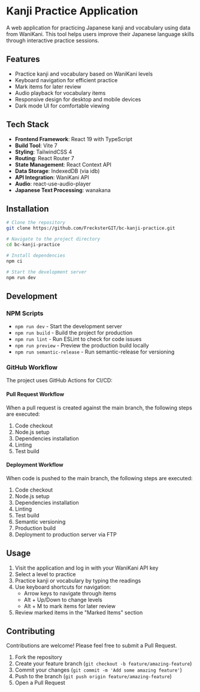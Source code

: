# Kanji Practice Application

A web application for practicing Japanese kanji and vocabulary using data from WaniKani. This tool helps users improve
their Japanese language skills through interactive practice sessions.

## Features

- Practice kanji and vocabulary based on WaniKani levels
- Keyboard navigation for efficient practice
- Mark items for later review
- Audio playback for vocabulary items
- Responsive design for desktop and mobile devices
- Dark mode UI for comfortable viewing

## Tech Stack

- **Frontend Framework**: React 19 with TypeScript
- **Build Tool**: Vite 7
- **Styling**: TailwindCSS 4
- **Routing**: React Router 7
- **State Management**: React Context API
- **Data Storage**: IndexedDB (via idb)
- **API Integration**: WaniKani API
- **Audio**: react-use-audio-player
- **Japanese Text Processing**: wanakana

## Installation

```bash
# Clone the repository
git clone https://github.com/FrecksterGIT/bc-kanji-practice.git

# Navigate to the project directory
cd bc-kanji-practice

# Install dependencies
npm ci

# Start the development server
npm run dev
```

## Development

### NPM Scripts

- `npm run dev` - Start the development server
- `npm run build` - Build the project for production
- `npm run lint` - Run ESLint to check for code issues
- `npm run preview` - Preview the production build locally
- `npm run semantic-release` - Run semantic-release for versioning

### GitHub Workflow

The project uses GitHub Actions for CI/CD:

#### Pull Request Workflow

When a pull request is created against the main branch, the following steps are executed:

1. Code checkout
2. Node.js setup
3. Dependencies installation
4. Linting
5. Test build

#### Deployment Workflow

When code is pushed to the main branch, the following steps are executed:

1. Code checkout
2. Node.js setup
3. Dependencies installation
4. Linting
5. Test build
6. Semantic versioning
7. Production build
8. Deployment to production server via FTP

## Usage

1. Visit the application and log in with your WaniKani API key
2. Select a level to practice
3. Practice kanji or vocabulary by typing the readings
4. Use keyboard shortcuts for navigation:
   - Arrow keys to navigate through items
   - Alt + Up/Down to change levels
   - Alt + M to mark items for later review
5. Review marked items in the "Marked Items" section

## Contributing

Contributions are welcome! Please feel free to submit a Pull Request.

1. Fork the repository
2. Create your feature branch (`git checkout -b feature/amazing-feature`)
3. Commit your changes (`git commit -m 'Add some amazing feature'`)
4. Push to the branch (`git push origin feature/amazing-feature`)
5. Open a Pull Request
